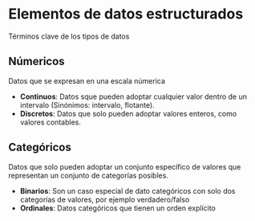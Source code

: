 
# Elementos de datos estructurados

Términos clave de los tipos de datos

## Númericos
Datos que se expresan en una escala númerica
* __Continuos__: Datos sque pueden adoptar cualquier valor dentro de un intervalo (Sinónimos: intervalo, flotante).
* __Discretos__: Datos que solo pueden adoptar valores enteros, como valores contables.

## Categóricos
Datos que solo pueden adoptar un conjunto específico de valores que representan un conjunto de categorías posibles.
* __Binarios__: Son un caso especial de dato categóricos con solo dos categorías de valores, por ejemplo verdadero/falso
* __Ordinales__: Datos categóricos que tienen un orden explícito

